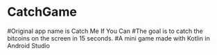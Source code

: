 # CatchGame
#Original app name is Catch Me If You Can
#The goal is to catch the bitcoins on the screen in 15 seconds.
#A mini game made with Kotlin in Android Studio
